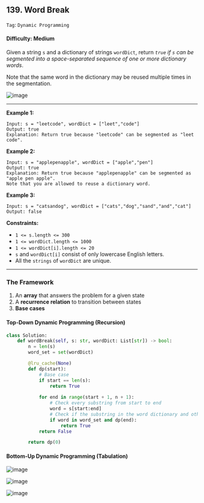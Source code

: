 ## 139. Word Break

```Tag```: ```Dynamic Programming```

#### Difficulty: Medium

Given a string ```s``` and a dictionary of strings ```wordDict```, return _```true``` if ```s``` can be segmented into a space-separated sequence of one or more dictionary words_.

Note that the same word in the dictionary may be reused multiple times in the segmentation.

![image](https://user-images.githubusercontent.com/35042430/219778036-477a29ba-d8d6-4d23-a329-111121cf2e9b.png)

---

__Example 1:__
```
Input: s = "leetcode", wordDict = ["leet","code"]
Output: true
Explanation: Return true because "leetcode" can be segmented as "leet code".
```

__Example 2:__
```
Input: s = "applepenapple", wordDict = ["apple","pen"]
Output: true
Explanation: Return true because "applepenapple" can be segmented as "apple pen apple".
Note that you are allowed to reuse a dictionary word.
```

__Example 3:__
```
Input: s = "catsandog", wordDict = ["cats","dog","sand","and","cat"]
Output: false
```

__Constraints:__

- ```1 <= s.length <= 300```
- ```1 <= wordDict.length <= 1000```
- ```1 <= wordDict[i].length <= 20```
- ```s``` and ```wordDict[i]``` consist of only lowercase English letters.
- All the ```strings``` of ```wordDict``` are unique.

---

### The Framework

1. An __array__ that answers the problem for a given state
2. A __recurrence relation__ to transition between states
3. __Base cases__

#### Top-Down Dynamic Programming (Recursion)

```Python
class Solution:
    def wordBreak(self, s: str, wordDict: List[str]) -> bool:
        n = len(s)
        word_set = set(wordDict)

        @lru_cache(None)
        def dp(start):
            # Base case
            if start == len(s):
                return True
            
            for end in range(start + 1, n + 1):
                # Check every substring from start to end
                word = s[start:end]
                # Check if the substring in the word dictionary and other criterias are true
                if word in word_set and dp(end):
                    return True
            return False

        return dp(0)
```

#### Bottom-Up Dynamic Programming (Tabulation)

![image](https://leetcode.com/explore/learn/card/Figures/DP1/C3A3_1_cropped.png)

![image](https://leetcode.com/explore/learn/card/Figures/DP1/C3A3_2_cropped.png)

![image](https://leetcode.com/explore/learn/card/Figures/DP1/C3A3_3_cropped.png)

```Python

```
